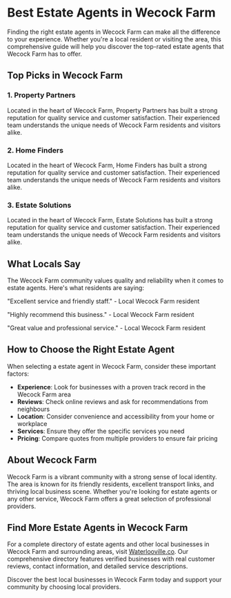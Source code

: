 # Best Estate Agents in Wecock Farm

Finding the right estate agents in Wecock Farm can make all the difference to your experience. Whether you're a local resident or visiting the area, this comprehensive guide will help you discover the top-rated estate agents that Wecock Farm has to offer.

## Top Picks in Wecock Farm

### 1. Property Partners
Located in the heart of Wecock Farm, Property Partners has built a strong reputation for quality service and customer satisfaction. Their experienced team understands the unique needs of Wecock Farm residents and visitors alike.

### 2. Home Finders
Located in the heart of Wecock Farm, Home Finders has built a strong reputation for quality service and customer satisfaction. Their experienced team understands the unique needs of Wecock Farm residents and visitors alike.

### 3. Estate Solutions
Located in the heart of Wecock Farm, Estate Solutions has built a strong reputation for quality service and customer satisfaction. Their experienced team understands the unique needs of Wecock Farm residents and visitors alike.

## What Locals Say

The Wecock Farm community values quality and reliability when it comes to estate agents. Here's what residents are saying:

"Excellent service and friendly staff." - Local Wecock Farm resident

"Highly recommend this business." - Local Wecock Farm resident

"Great value and professional service." - Local Wecock Farm resident

## How to Choose the Right Estate Agent

When selecting a estate agent in Wecock Farm, consider these important factors:

- **Experience**: Look for businesses with a proven track record in the Wecock Farm area
- **Reviews**: Check online reviews and ask for recommendations from neighbours
- **Location**: Consider convenience and accessibility from your home or workplace
- **Services**: Ensure they offer the specific services you need
- **Pricing**: Compare quotes from multiple providers to ensure fair pricing

## About Wecock Farm

Wecock Farm is a vibrant community with a strong sense of local identity. The area is known for its friendly residents, excellent transport links, and thriving local business scene. Whether you're looking for estate agents or any other service, Wecock Farm offers a great selection of professional providers.

## Find More Estate Agents in Wecock Farm

For a complete directory of estate agents and other local businesses in Wecock Farm and surrounding areas, visit [Waterlooville.co](https://waterlooville.co). Our comprehensive directory features verified businesses with real customer reviews, contact information, and detailed service descriptions.

Discover the best local businesses in Wecock Farm today and support your community by choosing local providers.

